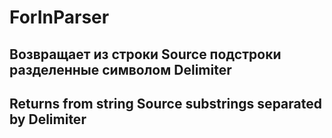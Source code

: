 # ForInParser
## Возвращает из строки Source подстроки разделенные символом Delimiter    
## Returns from string Source substrings separated by Delimiter
